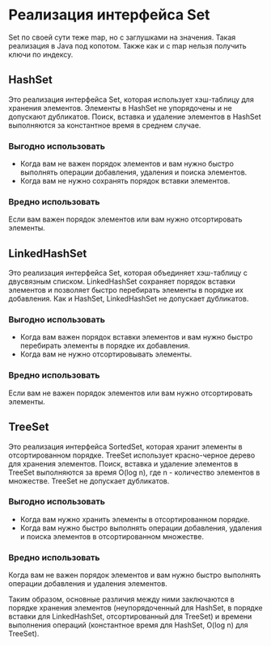 # Реализация интерфейса Set

Set по своей сути теже map, но с заглушками на значения. Такая реализация в Java под копотом. Также как и с map нельзя получить ключи по индексу.

## HashSet
Это реализация интерфейса Set, которая использует хэш-таблицу для хранения элементов. Элементы в HashSet не упорядочены и не допускают дубликатов. Поиск, вставка и удаление элементов в HashSet выполняются за константное время в среднем случае.
### Выгодно использовать
* Когда вам не важен порядок элементов и вам нужно быстро выполнять операции добавления, удаления и поиска элементов.
* Когда вам не нужно сохранять порядок вставки элементов.
### Вредно использовать
Если вам важен порядок элементов или вам нужно отсортировать элементы.

## LinkedHashSet
Это реализация интерфейса Set, которая объединяет хэш-таблицу с двусвязным списком. LinkedHashSet сохраняет порядок вставки элементов и позволяет быстро перебирать элементы в порядке их добавления. Как и HashSet, LinkedHashSet не допускает дубликатов.
### Выгодно использовать
* Когда вам важен порядок вставки элементов и вам нужно быстро перебирать элементы в порядке их добавления.
* Когда вам не нужно отсортировывать элементы.
### Вредно использовать
Если вам не важен порядок элементов или вам нужно отсортировать элементы.

## TreeSet
Это реализация интерфейса SortedSet, которая хранит элементы в отсортированном порядке. TreeSet использует красно-черное дерево для хранения элементов. Поиск, вставка и удаление элементов в TreeSet выполняются за время O(log n), где n - количество элементов в множестве. TreeSet не допускает дубликатов.
### Выгодно использовать
* Когда вам нужно хранить элементы в отсортированном порядке.
* Когда вам нужно быстро выполнять операции добавления, удаления и поиска элементов в отсортированном множестве.
### Вредно использовать
Когда вам не важен порядок элементов и вам нужно быстро выполнять операции добавления и удаления элементов.

Таким образом, основные различия между ними заключаются в порядке хранения элементов (неупорядоченный для HashSet, в порядке вставки для LinkedHashSet, отсортированный для TreeSet) и времени выполнения операций (константное время для HashSet, O(log n) для TreeSet).